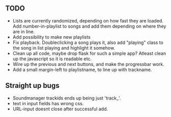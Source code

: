 ## TODO

 * Lists are currently randomized, depending on how fast they are
   loaded. Add number-in-playlist to songs and add them depending on
   where they are in line.
 * Add possibility to make new playlists
 * Fix playback. Doubleclicking a song plays it, also add "playing"
   class to the song in list playing and highlight it somehow.
 * Clean up all code, maybe drop flask for such a simple app? Atleast
   clean up the javascript so it is readable etc.
 * Wire up the previous and next buttons, and make the progressbar work.
 * Add a small margin-left to playlistname, to line up with trackname.

## Straight up bugs

 * Soundmanager trackids ends up being just 'track\_'.
 * text in input fields has wrong css.
 * URL-input doesnt close after successful add.
